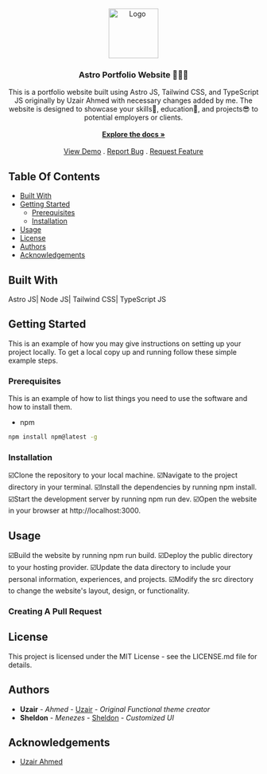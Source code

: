 <br/>
<p align="center">
  <a href="https://github.com/0X5h31d0n/ 0x5h31d0n.github.io">
    <img src="https://avatars.githubusercontent.com/u/44914786?s=280&v=4" alt="Logo" width="100" height="100">
  </a>

  <h3 align="center">Astro Portfolio Website 🧑🏻‍🚀</h3>

  <p align="center">
    This is a portfolio website built using Astro JS, Tailwind CSS, and TypeScript JS originally by Uzair Ahmed with necessary changes added by me. The website is designed to showcase your skills🌟, education🎒, and projects😎 to potential employers or clients.
    <br/>
    <br/>
    <a href="https://github.com/0X5h31d0n/ 0x5h31d0n.github.io"><strong>Explore the docs »</strong></a>
    <br/>
    <br/>
    <a href="https://sheldon.is-a.dev">View Demo</a>
    .
    <a href="https://github.com/0X5h31d0n/ 0x5h31d0n.github.io/issues">Report Bug</a>
    .
    <a href="https://github.com/0X5h31d0n/ 0x5h31d0n.github.io/issues">Request Feature</a>
  </p>
</p>



## Table Of Contents

* [Built With](#built-with)
* [Getting Started](#getting-started)
  * [Prerequisites](#prerequisites)
  * [Installation](#installation)
* [Usage](#usage)
* [License](#license)
* [Authors](#authors)
* [Acknowledgements](#acknowledgements)

## Built With

Astro JS|
Node JS|
Tailwind CSS|
TypeScript JS

## Getting Started

This is an example of how you may give instructions on setting up your project locally.
To get a local copy up and running follow these simple example steps.

### Prerequisites

This is an example of how to list things you need to use the software and how to install them.

* npm

```sh
npm install npm@latest -g
```

### Installation

☑️Clone the repository to your local machine.
☑️Navigate to the project directory in your terminal.
☑️Install the dependencies by running npm install.
☑️Start the development server by running npm run dev.
☑️Open the website in your browser at http://localhost:3000.

## Usage

☑️Build the website by running npm run build.
☑️Deploy the public directory to your hosting provider.
☑️Update the data directory to include your personal information, 
     experiences, and projects.
☑️Modify the src directory to change the website's layout, design, or functionality.

### Creating A Pull Request



## License

This project is licensed under the MIT License - see the LICENSE.md file for details.

## Authors

* **Uzair** - *Ahmed* - [Uzair](https://github.com/uzzii-21) - *Original Functional theme creator*
* **Sheldon** - *Menezes* - [Sheldon](https://github.com/0x5h31d0n) - *Customized UI*

## Acknowledgements

* [Uzair Ahmed](https://github.com/uzzii-21)

